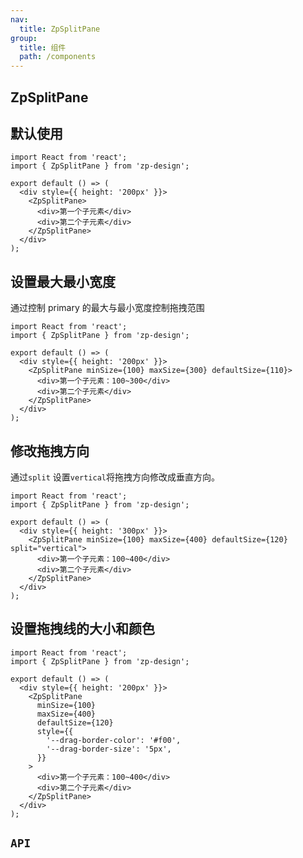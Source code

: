 ```yaml
---
nav:
  title: ZpSplitPane
group:
  title: 组件
  path: /components
---
```


## ZpSplitPane

## 默认使用

```tsx
import React from 'react';
import { ZpSplitPane } from 'zp-design';

export default () => (
  <div style={{ height: '200px' }}>
    <ZpSplitPane>
      <div>第一个子元素</div>
      <div>第二个子元素</div>
    </ZpSplitPane>
  </div>
);
```

## 设置最大最小宽度

通过控制 primary 的最大与最小宽度控制拖拽范围

```tsx
import React from 'react';
import { ZpSplitPane } from 'zp-design';

export default () => (
  <div style={{ height: '200px' }}>
    <ZpSplitPane minSize={100} maxSize={300} defaultSize={110}>
      <div>第一个子元素：100~300</div>
      <div>第二个子元素</div>
    </ZpSplitPane>
  </div>
);
```

## 修改拖拽方向

通过`split` 设置`vertical`将拖拽方向修改成垂直方向。

```tsx
import React from 'react';
import { ZpSplitPane } from 'zp-design';

export default () => (
  <div style={{ height: '300px' }}>
    <ZpSplitPane minSize={100} maxSize={400} defaultSize={120} split="vertical">
      <div>第一个子元素：100~400</div>
      <div>第二个子元素</div>
    </ZpSplitPane>
  </div>
);
```

## 设置拖拽线的大小和颜色

```tsx
import React from 'react';
import { ZpSplitPane } from 'zp-design';

export default () => (
  <div style={{ height: '200px' }}>
    <ZpSplitPane
      minSize={100}
      maxSize={400}
      defaultSize={120}
      style={{
        '--drag-border-color': '#f00',
        '--drag-border-size': '5px',
      }}
    >
      <div>第一个子元素：100~400</div>
      <div>第二个子元素</div>
    </ZpSplitPane>
  </div>
);
```

## `API`

<API src="./api/ZpSplitPane.tsx" hideTitle></API>
